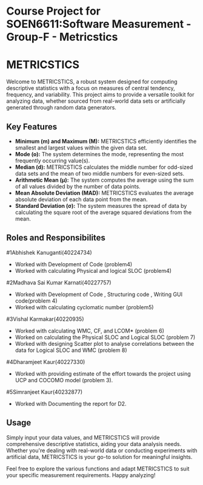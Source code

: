 # Course Project for SOEN6611:Software Measurement - Group-F - Metricstics
# METRICSTICS

Welcome to METRICSTICS, a robust system designed for computing descriptive statistics with a focus on measures of central tendency, frequency, and variability. This project aims to provide a versatile toolkit for analyzing data, whether sourced from real-world data sets or artificially generated through random data generators.

## Key Features
- **Minimum (m) and Maximum (M):** METRICSTICS efficiently identifies the smallest and largest values within the given data set.
- **Mode (o):** The system determines the mode, representing the most frequently occurring value(s).
- **Median (d):** METRICSTICS calculates the middle number for odd-sized data sets and the mean of two middle numbers for even-sized sets.
- **Arithmetic Mean (μ):** The system computes the average using the sum of all values divided by the number of data points.
- **Mean Absolute Deviation (MAD):** METRICSTICS evaluates the average absolute deviation of each data point from the mean.
- **Standard Deviation (σ):** The system measures the spread of data by calculating the square root of the average squared deviations from the mean.


## Roles and Responsibilites
#1Abhishek Kanuganti(40224734)

- Worked with Development of Code (problem4)
- Worked with calculating Physical and logical SLOC (problem4)

#2Madhava Sai Kumar Karnati(40227757)

- Worked with Development of Code , Structuring code , Writing GUI code(problem 4)
- Worked with calculating cyclomatic number (problem5)

#3Vishal Karmakar(40220935)

- Worked with calculating WMC, CF, and LCOM* (problem 6)
- Worked on calculating the Physical SLOC and Logical SLOC (problem 7)
- Worked with designing Scatter plot to analyse correlations between the data for Logical SLOC and WMC (problem 8)

#4Dharamjeet Kaur(40227330)

- Worked with providing estimate of the effort towards the project using UCP and COCOMO model (problem 3).

#5Simranjeet Kaur(40232877)

- Worked with Documenting the report for D2.


## Usage
Simply input your data values, and METRICSTICS will provide comprehensive descriptive statistics, aiding your data analysis needs. Whether you're dealing with real-world data or conducting experiments with artificial data, METRICSTICS is your go-to solution for meaningful insights.

Feel free to explore the various functions and adapt METRICSTICS to suit your specific measurement requirements. Happy analyzing!
